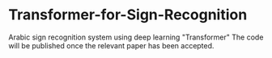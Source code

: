 # Transformer-for-Sign-Recognition
Arabic sign recognition system using deep learning "Transformer"
The code will be published once the relevant paper has been accepted.
